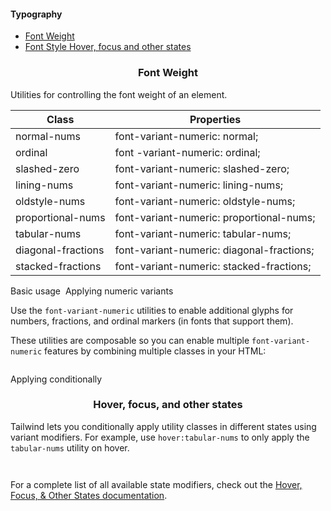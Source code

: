 #### Typography

- [Font Weight](#font-weight)
- [Font Style Hover, focus and other states](#font-weight-hover-focus-states)

<h3 style="text-align:center" id="font-weight">Font Weight</h3>
Utilities for controlling the font weight of an element.

| Class              | Properties                                |
| ------------------ | ----------------------------------------- |
| normal-nums        | font-variant-numeric: normal;             |
| ordinal            | font -variant-numeric: ordinal;           |
| slashed-zero       | font-variant-numeric: slashed-zero;       |
| lining-nums        | font-variant-numeric: lining-nums;        |
| oldstyle-nums      | font-variant-numeric: oldstyle-nums;      |
| proportional-nums  | font-variant-numeric: proportional-nums;  |
| tabular-nums       | font-variant-numeric: tabular-nums;       |
| diagonal-fractions | font-variant-numeric: diagonal-fractions; |
| stacked-fractions  | font-variant-numeric: stacked-fractions;  |

Basic usage
​
Applying numeric variants

Use the `font-variant-numeric` utilities to enable additional glyphs for numbers, fractions, and ordinal markers (in fonts that support them).

These utilities are composable so you can enable multiple `font-variant-numeric` features by combining multiple classes in your HTML:

```bash


```

Applying conditionally
​

<h3 style="text-align:center" id="font-weight-hover-focus-states"> Hover, focus, and other states </h3>

Tailwind lets you conditionally apply utility classes in different states using variant modifiers. For example, use `hover:tabular-nums` to only apply the `tabular-nums` utility on hover.

```bash



```

For a complete list of all available state modifiers, check out the [Hover, Focus, & Other States documentation](https://tailwindcss.com/docs/hover-focus-and-other-states).
